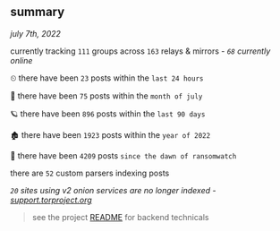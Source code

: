 
## summary
_july 7th, 2022_

currently tracking `111` groups across `163` relays & mirrors - _`68` currently online_

⏲ there have been `23` posts within the `last 24 hours`

🦈 there have been `75` posts within the `month of july`

🪐 there have been `896` posts within the `last 90 days`

🏚 there have been `1923` posts within the `year of 2022`

🦕 there have been `4209` posts `since the dawn of ransomwatch`

there are `52` custom parsers indexing posts

_`20` sites using v2 onion services are no longer indexed - [support.torproject.org](https://support.torproject.org/onionservices/v2-deprecation/)_

> see the project [README](https://github.com/joshhighet/ransomwatch#ransomwatch--) for backend technicals
